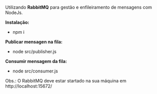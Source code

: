 Utilizando **RabbitMQ** para gestão e enfileiramento de mensagens com NodeJs.

**Instalação:**
  * npm i

**Publicar mensagen na fila:**
  * node src/publisher.js

**Consumir mensagem da fila:**
  * node src/consumer.js

Obs.: O RabbitMQ deve estar startado na sua máquina em http://localhost:15672/
